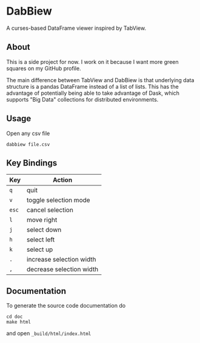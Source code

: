 # DabBiew
A curses-based DataFrame viewer inspired by TabView.

## About
This is a side project for now. I work on it because I want more green squares 
on my GitHub profile.

The main difference between TabView and DabBiew is that underlying data 
structure is a pandas DataFrame instead of a list of lists. This has the 
advantage of potentially being able to take advantage of Dask, which supports 
"Big Data" collections for distributed environments.

## Usage
Open any csv file

```
dabbiew file.csv
```

## Key Bindings
| Key   | Action                   |
|-------|--------------------------|
| `q`   | quit                     |
| `v`   | toggle selection mode    |
| `esc` | cancel selection         |
| `l`   | move right               |
| `j`   | select down              |
| `h`   | select left              |
| `k`   | select up                |
| `.`   | increase selection width |
| `,`   | decrease selection width |

## Documentation
To generate the source code documentation do

```
cd doc
make html
```

and open ```_build/html/index.html```
